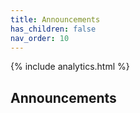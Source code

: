 ```yaml
---
title: Announcements
has_children: false
nav_order: 10
---
```


{% include analytics.html %}

## Announcements
